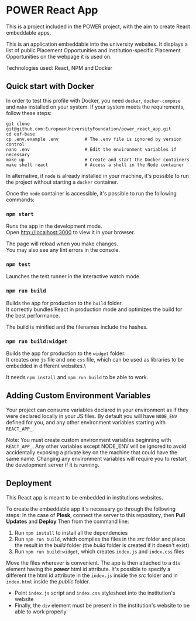 # POWER React App

This is a project included in the POWER project, with the aim to create React embeddable apps.

This is an application embeddable into the university websites. 
It displays a list of public Placement Opportunities and institution-specific Placement Opportunities on the webpage it is used on.

Technologies used: React, NPM and Docker

## Quick start with Docker

In order to test this profile with Docker, you need `docker`, `docker-compose` and `make` installed on your system. If your system meets the requirements, follow these steps:

    git clone git@github.com:EuropeanUniversityFoundation/power_react_app.git
    cd euf-base
    cp .env.example .env          # The .env file is ignored by version control
    nano .env                     # Edit the environment variables if necessary
    make up                       # Create and start the Docker containers
    make shell react              # Access a shell in the Node container

In alternative, if `node` is already installed in your machine, it's possible to run the project without starting a `docker` container.

Once the `node` container is accessible, it's possible to run the following commands:

### `npm start`

Runs the app in the development mode.\
Open [http://localhost:3000](http://localhost:3000) to view it in your browser.

The page will reload when you make changes.\
You may also see any lint errors in the console.

### `npm test`

Launches the test runner in the interactive watch mode.

### `npm run build`

Builds the app for production to the `build` folder.\
It correctly bundles React in production mode and optimizes the build for the best performance.

The build is minified and the filenames include the hashes.

### `npm run build:widget`

Builds the app for production to the `widget` folder.\
It creates one `js` file and one `css` file, which can be used as libraries to be embedded in different websites.\

It needs `npm install` and `npm run build` to be able to work.

## Adding Custom Environment Variables

Your project can consume variables declared in your environment as if they were declared locally in your JS files. By default you will have `NODE_ENV` defined for you, and any other environment variables starting with `REACT_APP_`.

Note: You must create custom environment variables beginning with `REACT_APP_`. Any other variables except NODE_ENV will be ignored to avoid accidentally exposing a private key on the machine that could have the same name. Changing any environment variables will require you to restart the development server if it is running.

## Deployment

This React app is meant to be embedded in institutions websites.

To create the embeddable app it's necessary go through the following steps:
In the case of **Plesk**, connect the server to this repository, then **Pull Updates** and **Deploy**
Then from the command line:
1. Run `npm install` to install all the dependencies
2. Run `npm run build`, which compiles the files in the *src* folder and place the result in the *build* folder (the *build* folder is created if it doesn't exist)
3. Run `npm run build:widget`, which creates `index.js` and `index.css` files

Move the files wherever is convenient. The app is then attached to a `div` element having the ***power*** html id attribute. It's possible to specify a different the html id attribute in the `index.js` inside the *src* folder and in `index.html` inside the *public* folder.
- Point `index.js` script and `index.css` stylesheet into the institution's website 
- Finally, the `div` element must be present in the institution's website to be able to work properly